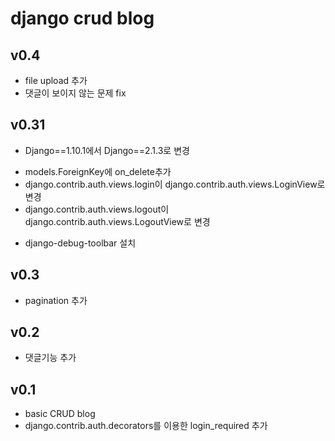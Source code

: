 # django crud blog

## v0.4
* file upload 추가
* 댓글이 보이지 않는 문제 fix

## v0.31
* Django==1.10.1에서 Django==2.1.3로 변경
- models.ForeignKey에 on_delete추가
- django.contrib.auth.views.login이 django.contrib.auth.views.LoginView로 변경
- django.contrib.auth.views.logout이 django.contrib.auth.views.LogoutView로 변경

* django-debug-toolbar 설치

## v0.3
* pagination 추가

## v0.2
* 댓글기능 추가

## v0.1
* basic CRUD blog
* django.contrib.auth.decorators를 이용한 login_required 추가
